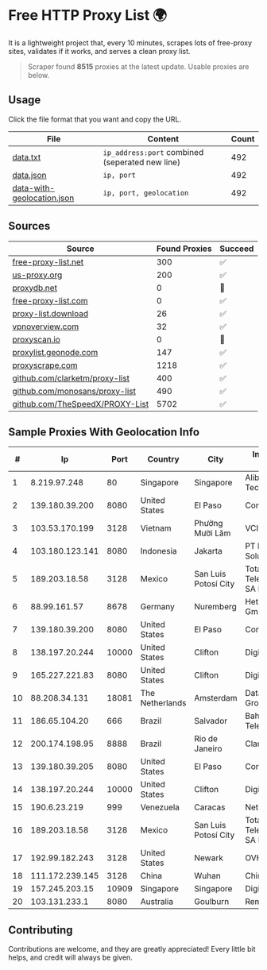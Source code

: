 
# Free HTTP Proxy List 🌍

It is a lightweight project that, every 10 minutes, scrapes lots of free-proxy sites, validates if it works, and serves a clean proxy list.


> Scraper found **8515** proxies at the latest update. Usable proxies are below.

## Usage

Click the file format that you want and copy the URL.


|File|Content|Count|
|----|-------|-----|
|[data.txt](https://raw.githubusercontent.com/themiralay/Proxy-List-World/master/data.txt)|`ip_address:port` combined (seperated new line)|492|
|[data.json](https://raw.githubusercontent.com/themiralay/Proxy-List-World/master/data.json)|`ip, port`|492|
|[data-with-geolocation.json](https://raw.githubusercontent.com/themiralay/Proxy-List-World/master/data-with-geolocation.json)|`ip, port, geolocation`|492|

## Sources

|Source|Found Proxies|Succeed|
|------|-------------|-------|
|[free-proxy-list.net](https://free-proxy-list.net)|300|✅|
|[us-proxy.org](https://www.us-proxy.org)|200|✅|
|[proxydb.net](http://proxydb.net)|0|🚫|
|[free-proxy-list.com](https://free-proxy-list.com/?page=&port=&type%5B%5D=http&type%5B%5D=https&up_time=0&search=Search)|0|✅|
|[proxy-list.download](https://www.proxy-list.download/HTTP)|26|✅|
|[vpnoverview.com](https://vpnoverview.com/privacy/anonymous-browsing/free-proxy-servers)|32|✅|
|[proxyscan.io](https://www.proxyscan.io)|0|🚫|
|[proxylist.geonode.com](https://proxylist.geonode.com/api/proxy-list?limit=300&page=1&sort_by=lastChecked&sort_type=desc&protocols=http,https)|147|✅|
|[proxyscrape.com](https://api.proxyscrape.com/v2/?request=displayproxies&protocol=http&timeout=10000&country=all&ssl=all&anonymity=all)|1218|✅|
|[github.com/clarketm/proxy-list](https://raw.githubusercontent.com/clarketm/proxy-list/master/proxy-list-raw.txt)|400|✅|
|[github.com/monosans/proxy-list](https://raw.githubusercontent.com/monosans/proxy-list/main/proxies/http.txt)|490|✅|
|[github.com/TheSpeedX/PROXY-List](https://raw.githubusercontent.com/TheSpeedX/PROXY-List/master/http.txt)|5702|✅|


## Sample Proxies With Geolocation Info

|#|Ip|Port|Country|City|Internet Service Provider|
|-|--|----|-------|----|-------------------------|
|1|8.219.97.248|80|Singapore|Singapore|Alibaba (US) Technology Co., Ltd.|
|2|139.180.39.200|8080|United States|El Paso|Conterra|
|3|103.53.170.199|3128|Vietnam|Phường Mười Lăm|VCIC|
|4|103.180.123.141|8080|Indonesia|Jakarta|PT Indo Telemedia Solusi|
|5|189.203.18.58|3128|Mexico|San Luis Potosí City|Total Play Telecomunicaciones SA De CV|
|6|88.99.161.57|8678|Germany|Nuremberg|Hetzner Online GmbH|
|7|139.180.39.200|8080|United States|El Paso|Conterra|
|8|138.197.20.244|10000|United States|Clifton|DigitalOcean, LLC|
|9|165.227.221.83|8080|United States|Clifton|DigitalOcean, LLC|
|10|88.208.34.131|18081|The Netherlands|Amsterdam|DataWeb Global Group B.V.|
|11|186.65.104.20|666|Brazil|Salvador|Bahiadados Telecom Ltda.|
|12|200.174.198.95|8888|Brazil|Rio de Janeiro|Claro S.A|
|13|139.180.39.205|8080|United States|El Paso|Conterra|
|14|138.197.20.244|10000|United States|Clifton|DigitalOcean, LLC|
|15|190.6.23.219|999|Venezuela|Caracas|Net Uno|
|16|189.203.18.58|3128|Mexico|San Luis Potosí City|Total Play Telecomunicaciones SA De CV|
|17|192.99.182.243|3128|United States|Newark|OVH Hosting|
|18|111.172.239.145|3128|China|Wuhan|China Telecom|
|19|157.245.203.15|10909|Singapore|Singapore|DigitalOcean, LLC|
|20|103.131.233.1|8080|Australia|Goulburn|RemoteISP Pty Ltd|



## Contributing

Contributions are welcome, and they are greatly appreciated! Every
little bit helps, and credit will always be given.

